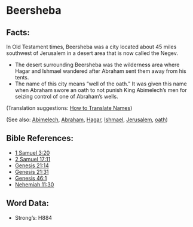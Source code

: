 # Beersheba

## Facts:

In Old Testament times, Beersheba was a city located about 45 miles southwest of Jerusalem in a desert area that is now called the Negev.

* The desert surrounding Beersheba was the wilderness area where Hagar and Ishmael wandered after Abraham sent them away from his tents.
* The name of this city means “well of the oath.” It was given this name when Abraham swore an oath to not punish King Abimelech’s men for seizing control of one of Abraham’s wells.

(Translation suggestions: [How to Translate Names](rc://en/ta/man/translate/translate-names))

(See also: [Abimelech](../names/abimelech.md), [Abraham](../names/abraham.md), [Hagar](../names/hagar.md), [Ishmael](../names/ishmael.md), [Jerusalem](../names/jerusalem.md), [oath](../other/oath.md))

## Bible References:

* [1 Samuel 3:20](rc://en/tn/help/1sa/03/20)
* [2 Samuel 17:11](rc://en/tn/help/2sa/17/11)
* [Genesis 21:14](rc://en/tn/help/gen/21/14)
* [Genesis 21:31](rc://en/tn/help/gen/21/31)
* [Genesis 46:1](rc://en/tn/help/gen/46/01)
* [Nehemiah 11:30](rc://en/tn/help/neh/11/30)

## Word Data:

* Strong’s: H884
